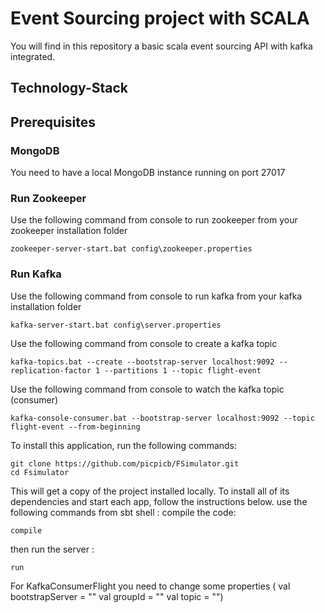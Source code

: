 # Event Sourcing project with SCALA
You will find in this repository a basic scala event sourcing API with kafka integrated.

## Technology-Stack

## Prerequisites

### MongoDB
You need to have a local MongoDB instance running on port 27017


### Run Zookeeper
Use the following command from console to run zookeeper from your zookeeper installation folder

```
zookeeper-server-start.bat config\zookeeper.properties
```

### Run Kafka

Use the following command from console to run kafka from your kafka installation folder

```
kafka-server-start.bat config\server.properties
```

Use the following command from console to create a kafka topic

```
kafka-topics.bat --create --bootstrap-server localhost:9092 --replication-factor 1 --partitions 1 --topic flight-event
```

Use the following command from console to watch the kafka topic (consumer)

```
kafka-console-consumer.bat --bootstrap-server localhost:9092 --topic flight-event --from-beginning
```

To install this application, run the following commands:
```
git clone https://github.com/picpicb/FSimulator.git
cd Fsimulator
```
This will get a copy of the project installed locally. To install all of its dependencies and start each app, follow the instructions below.
use the following commands from sbt shell :
compile the code:
```
compile
```
then run the server :
```
run
```
For KafkaConsumerFlight you need to change some properties 
(  val bootstrapServer = ""
   val groupId = ""
   val topic = "")